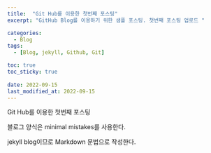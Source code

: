 ```yaml
---
title:  "Git Hub를 이용한 첫번째 포스팅"
excerpt: "GitHub Blog를 이용하기 위한 샘플 포스팅. 첫번째 포스팅 업로드 "

categories:
  - Blog
tags:
  - [Blog, jekyll, Github, Git]

toc: true
toc_sticky: true
 
date: 2022-09-15
last_modified_at: 2022-09-15
---
```


Git Hub를 이용한 첫번째 포스팅

블로그 양식은 minimal mistakes를 사용한다.

jekyll blog이므로 Markdown 문법으로 작성한다.